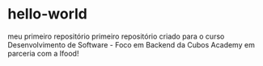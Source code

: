 # hello-world
meu primeiro repositório 
primeiro repositório criado para o curso Desenvolvimento de Software - Foco em Backend 
da Cubos Academy em parceria com a Ifood!
